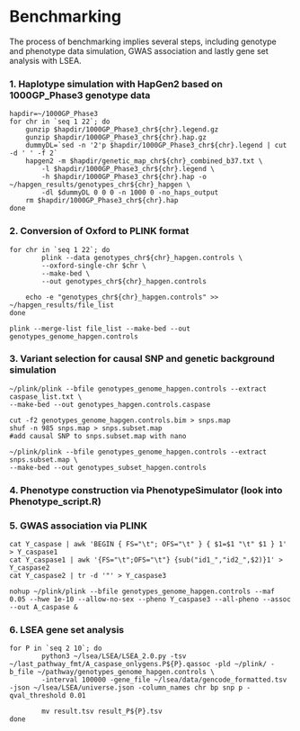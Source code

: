 # Benchmarking
The process of benchmarking implies several steps, including genotype and phenotype data simulation, GWAS association
and lastly gene set analysis with LSEA.

### 1. Haplotype simulation with HapGen2 based on 1000GP_Phase3 genotype data

```{r, engine=bash}
hapdir=~/1000GP_Phase3
for chr in `seq 1 22`; do
	gunzip $hapdir/1000GP_Phase3_chr${chr}.legend.gz
	gunzip $hapdir/1000GP_Phase3_chr${chr}.hap.gz
	dummyDL=`sed -n '2'p $hapdir/1000GP_Phase3_chr${chr}.legend | cut -d ' ' -f 2`
	hapgen2 -m $hapdir/genetic_map_chr${chr}_combined_b37.txt \
        -l $hapdir/1000GP_Phase3_chr${chr}.legend \
        -h $hapdir/1000GP_Phase3_chr${chr}.hap -o ~/hapgen_results/genotypes_chr${chr}_hapgen \
        -dl $dummyDL 0 0 0 -n 1000 0 -no_haps_output 
	rm $hapdir/1000GP_Phase3_chr${chr}.hap
done
```

### 2. Conversion of Oxford to PLINK format

```{r, engine=bash}
for chr in `seq 1 22`; do
        plink --data genotypes_chr${chr}_hapgen.controls \
        --oxford-single-chr $chr \
        --make-bed \
        --out genotypes_chr${chr}_hapgen.controls
        
	echo -e "genotypes_chr${chr}_hapgen.controls" >> ~/hapgen_results/file_list
done

plink --merge-list file_list --make-bed --out genotypes_genome_hapgen.controls
```

### 3. Variant selection for causal SNP and genetic background simulation

```{r, engine=bash}
~/plink/plink --bfile genotypes_genome_hapgen.controls --extract caspase_list.txt \
--make-bed --out genotypes_hapgen.controls.caspase

cut -f2 genotypes_genome_hapgen.controls.bim > snps.map 
shuf -n 985 snps.map > snps.subset.map
#add causal SNP to snps.subset.map with nano

~/plink/plink --bfile genotypes_genome_hapgen.controls --extract snps.subset.map \
--make-bed --out genotypes_subset_hapgen.controls
```

### 4. Phenotype construction via PhenotypeSimulator (look into Phenotype_script.R)

### 5. GWAS association via PLINK

```{r, engine=bash}
cat Y_caspase | awk 'BEGIN { FS="\t"; OFS="\t" } { $1=$1 "\t" $1 } 1' > Y_caspase1 
cat Y_caspase1 | awk '{FS="\t";OFS="\t"} {sub("id1_","id2_",$2)}1' > Y_caspase2
cat Y_caspase2 | tr -d '"' > Y_caspase3

nohup ~/plink/plink --bfile genotypes_genome_hapgen.controls --maf 0.05 --hwe 1e-10 --allow-no-sex --pheno Y_caspase3 --all-pheno --assoc --out A_caspase &

```
### 6. LSEA gene set analysis

```{r, engine=bash}
for P in `seq 2 10`; do
        python3 ~/lsea/LSEA/LSEA_2.0.py -tsv ~/last_pathway_fmt/A_caspase_onlygens.P${P}.qassoc -pld ~/plink/ -b_file ~/pathway/genotypes_genome_hapgen.controls \
        -interval 100000 -gene_file ~/lsea/data/gencode_formatted.tsv -json ~/lsea/LSEA/universe.json -column_names chr bp snp p -qval_threshold 0.01
        
        mv result.tsv result_P${P}.tsv
done

```
